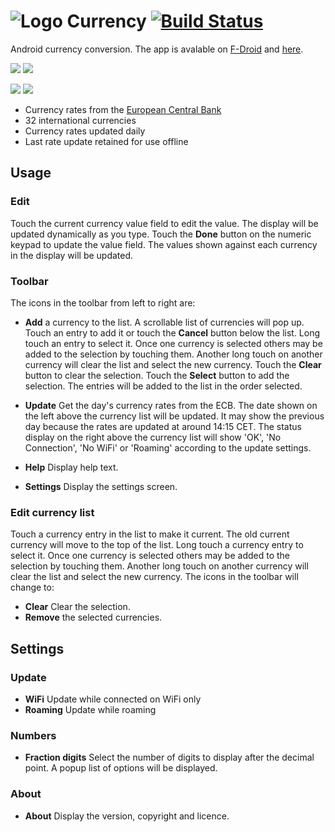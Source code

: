 # ![Logo](src/main/res/drawable-mdpi/ic_launcher.png) Currency [![Build Status](https://travis-ci.org/billthefarmer/currency.svg?branch=master)](https://travis-ci.org/billthefarmer/currency)

Android currency conversion. The app is avalable on [F-Droid](https://f-droid.org/repository/browse/?fdid=org.billthefarmer.currency) and [here](https://github.com/billthefarmer/currency/releases).

![](https://raw.githubusercontent.com/billthefarmer/billthefarmer.github.io/master/images/currency/currency.png) ![](https://raw.githubusercontent.com/billthefarmer/billthefarmer.github.io/master/images/currency/choose.png)

![](https://raw.githubusercontent.com/billthefarmer/billthefarmer.github.io/master/images/currency/settings.png) ![](https://raw.githubusercontent.com/billthefarmer/billthefarmer.github.io/master/images/currency/about.png)

 * Currency rates from the [European Central Bank](http://www.ecb.europa.eu/stats/exchange/eurofxref/html/index.en.html)
 * 32 international currencies
 * Currency rates updated daily
 * Last rate update retained for use offline

## Usage
### Edit

Touch the current currency value field to edit the value. The display
will be updated dynamically as you type. Touch the **Done** button on
the numeric keypad to update the value field. The values shown against
each currency in the display will be updated.

### Toolbar

The icons in the toolbar from left to right are:

* **Add** a currency to the list. A scrollable list of currencies will
   pop up. Touch an entry to add it or touch the **Cancel** button
   below the list. Long touch an entry to select it. Once one currency
   is selected others may be added to the selection by touching
   them. Another long touch on another currency will clear the list
   and select the new currency. Touch the **Clear** button to clear
   the selection. Touch the **Select** button to add the
   selection. The entries will be added to the list in the order
   selected.

* **Update** Get the day's currency rates from the ECB. The date shown
  on the left above the currency list will be updated. It may show the
  previous day because the rates are updated at around 14:15 CET. The
  status display on the right above the currency list will show 'OK',
  'No Connection', 'No WiFi' or 'Roaming' according to the update
  settings.

* **Help** Display help text.
* **Settings** Display the settings screen.

### Edit currency list
Touch a currency entry in the list to make it current. The old current
currency will move to the top of the list. Long touch a currency entry
to select it. Once one currency is selected others may be added to the
selection by touching them. Another long touch on another currency
will clear the list and select the new currency. The icons in the
toolbar will change to:

* **Clear** Clear the selection.
* **Remove** the selected currencies.

## Settings

### Update

* **WiFi** Update while connected on WiFi only
* **Roaming** Update while roaming
 
### Numbers
 
* **Fraction digits** Select the number of digits to display after the
  decimal point. A popup list of options will be displayed.
	
### About

* **About** Display the version, copyright and licence.
